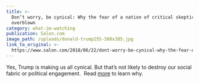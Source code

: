 ```yaml
---
title: >-
  Don’t worry, be cynical: Why the fear of a nation of critical skeptics is
  overblown
category: what-im-watching
publication: Salon.com
image_path: /uploads/donald-trump255-580x385.jpg
link_to_original: >-
  https://www.salon.com/2018/06/22/dont-worry-be-cynical-why-the-fear-of-a-nation-of-critical-skeptics-is-overblown/
---
```


Yes, Trump is making us all cynical. But that’s not likely to destroy our social fabric or political engagement.  Read [more](https://www.salon.com/2018/06/22/dont-worry-be-cynical-why-the-fear-of-a-nation-of-critical-skeptics-is-overblown/) to learn why.